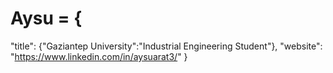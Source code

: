 # Aysu = {
  "title": {"Gaziantep University":"Industrial Engineering Student"},
  "website": "https://www.linkedin.com/in/aysuarat3/"
}
